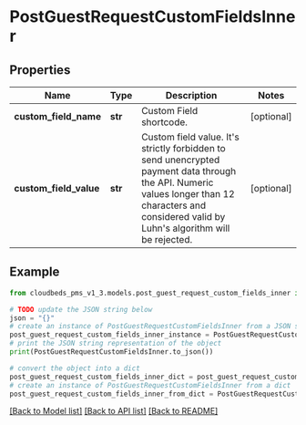 # PostGuestRequestCustomFieldsInner


## Properties

Name | Type | Description | Notes
------------ | ------------- | ------------- | -------------
**custom_field_name** | **str** | Custom Field shortcode. | [optional] 
**custom_field_value** | **str** | Custom field value. It&#39;s strictly forbidden to send unencrypted payment data through the API. Numeric values longer than 12 characters and considered valid by Luhn&#39;s algorithm will be rejected. | [optional] 

## Example

```python
from cloudbeds_pms_v1_3.models.post_guest_request_custom_fields_inner import PostGuestRequestCustomFieldsInner

# TODO update the JSON string below
json = "{}"
# create an instance of PostGuestRequestCustomFieldsInner from a JSON string
post_guest_request_custom_fields_inner_instance = PostGuestRequestCustomFieldsInner.from_json(json)
# print the JSON string representation of the object
print(PostGuestRequestCustomFieldsInner.to_json())

# convert the object into a dict
post_guest_request_custom_fields_inner_dict = post_guest_request_custom_fields_inner_instance.to_dict()
# create an instance of PostGuestRequestCustomFieldsInner from a dict
post_guest_request_custom_fields_inner_from_dict = PostGuestRequestCustomFieldsInner.from_dict(post_guest_request_custom_fields_inner_dict)
```
[[Back to Model list]](../README.md#documentation-for-models) [[Back to API list]](../README.md#documentation-for-api-endpoints) [[Back to README]](../README.md)


